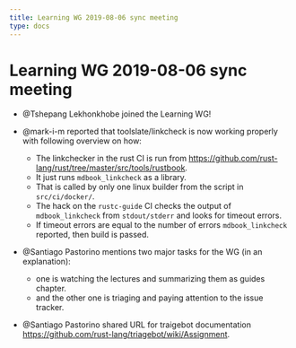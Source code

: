 ```yaml
---
title: Learning WG 2019-08-06 sync meeting
type: docs
---
```

# Learning WG 2019-08-06 sync meeting

- @Tshepang Lekhonkhobe joined the Learning WG!

- @mark-i-m reported that toolslate/linkcheck is now working properly with following overview on how:
    - The linkchecker in the rust CI is run from https://github.com/rust-lang/rust/tree/master/src/tools/rustbook.
    - It just runs `mdbook_linkcheck` as a library.
    - That is called by only one linux builder from the script in `src/ci/docker/`.
    - The hack on the `rustc-guide` CI checks the output of `mdbook_linkcheck` from `stdout/stderr` and looks for timeout errors.
    - If timeout errors are equal to the number of errors `mdbook_linkcheck` reported, then build is passed.

- @Santiago Pastorino mentions two major tasks for the WG (in an explanation):
    - one is watching the lectures and summarizing them as guides chapter.
    - and the other one is triaging and paying attention to the issue tracker.

- @Santiago Pastorino shared URL for traigebot documentation https://github.com/rust-lang/triagebot/wiki/Assignment.